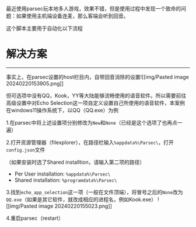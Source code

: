 最近使用parsec玩本地多人游戏，效果不错，但是使用过程中发现一个致命的问题：如果使用主机端设备连麦，那么客端会听到回音。

这个脚本主要用于自动化以下流程

# 解决方案
---
事实上，在parsec设置的host栏目内，自带回音消除的设置![[img/Pasted image 20240220153905.png]]

但可选项中没有QQ，Kook，YY等大陆能够流畅使用的语音软件。所以需要前往高级设置中对Echo Selection这一项自定义设置自己所使用的语音软件，本案例在windows11操作系统下，以QQ（QQ.exe）为例

1.在parsec中将上述设置项分别修改为`New`和`None`（已经是这个选项了也再点一遍）

2.打开资源管理器（filexplorer），在路径栏输入`%appdata%\Parsec\`，打开`config.json`文件

（如果安装时选了Shared installtion，请输入第二项的路径）
- Per User installation: `%appdata%\Parsec\` 
- Shared installation: `%programdata%\Parsec\`

3.找到`echo_app_selection`这一项（一般在文件顶端），将冒号之后的`None`改为`QQ.exe`（如果是其它软件，就改成相应的进程名，例如Kook.exe）
![[img/Pasted image 20240220155023.png]]

4.重启parsec（restart）